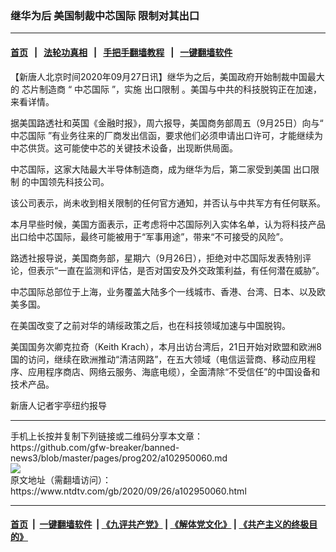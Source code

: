 ### 继华为后 美国制裁中芯国际 限制对其出口
------------------------

#### [首页](https://github.com/gfw-breaker/banned-news3/blob/master/README.md) &nbsp;&nbsp;|&nbsp;&nbsp; [法轮功真相](https://github.com/begood0513/basic/blob/master/README.md)  &nbsp;&nbsp;|&nbsp;&nbsp; [手把手翻墙教程](https://github.com/gfw-breaker/guides/wiki)  &nbsp;&nbsp;|&nbsp;&nbsp; [一键翻墙软件](https://github.com/gfw-breaker/nogfw/blob/master/README.md)  



<div><div class="post_content" itemprop="articleBody">
 <p>
  【新唐人北京时间2020年09月27日讯】继华为之后，美国政府开始制裁中国最大的
  <ok href="https://www.ntdtv.com/gb/芯片制造商.htm">
   芯片制造商
  </ok>
  “
  <ok href="https://www.ntdtv.com/gb/中芯国际.htm">
   中芯国际
  </ok>
  ”，实施
  <ok href="https://www.ntdtv.com/gb/出口限制.htm">
   出口限制
  </ok>
  。美国与中共的科技脱钩正在加速，来看详情。
 </p>
 <p>
  据美国路透社和英国《金融时报》，周六报导，美国商务部周五（9月25日）向与“
  <ok href="https://www.ntdtv.com/gb/中芯国际.htm">
   中芯国际
  </ok>
  ”有业务往来的厂商发出信函，要求他们必须申请出口许可，才能继续为中芯供货。这可能使中芯的关键技术设备，出现断供局面。
 </p>
 <p>
  中芯国际，这家大陆最大半导体制造商，成为继华为后，第二家受到美国
  <ok href="https://www.ntdtv.com/gb/出口限制.htm">
   出口限制
  </ok>
  的中国领先科技公司。
 </p>
 <p>
  该公司表示，尚未收到相关限制的任何官方通知，并否认与中共军方有任何联系。
 </p>
 <p>
  本月早些时候，美国方面表示，正考虑将中芯国际列入实体名单，认为将科技产品出口给中芯国际，最终可能被用于“军事用途”，带来“不可接受的风险”。
 </p>
 <p>
  路透社报导说，美国商务部，星期六（9月26日），拒绝对中芯国际发表特别评论，但表示“一直在监测和评估，是否对国安及外交政策利益，有任何潜在威胁”。
 </p>
 <p>
  中芯国际总部位于上海，业务覆盖大陆多个一线城市、香港、台湾、日本、以及欧美多国。
 </p>
 <p>
  在美国改变了之前对华的靖绥政策之后，也在科技领域加速与中国脱钩。
 </p>
 <p>
  美国国务次卿克拉奇（Keith Krach），本月出访台湾后，21日开始对欧盟和欧洲8国的访问，继续在欧洲推动“清洁网路”，在五大领域（电信运营商、移动应用程序、应用程序商店、网络云服务、海底电缆），全面清除“不受信任”的中国设备和技术产品。
 </p>
 <p>
  新唐人记者宇亭纽约报导
 </p>
 <div class="single_ad">
 </div>
</div>
</div>
<hr/>
手机上长按并复制下列链接或二维码分享本文章：<br/>
https://github.com/gfw-breaker/banned-news3/blob/master/pages/prog202/a102950060.md <br/>
<a href='https://github.com/gfw-breaker/banned-news3/blob/master/pages/prog202/a102950060.md'><img src='https://github.com/gfw-breaker/banned-news3/blob/master/pages/prog202/a102950060.md.png'/></a> <br/>
原文地址（需翻墙访问）：https://www.ntdtv.com/gb/2020/09/26/a102950060.html


------------------------
#### [首页](https://github.com/gfw-breaker/banned-news3/blob/master/README.md) &nbsp;|&nbsp; [一键翻墙软件](https://github.com/gfw-breaker/nogfw/blob/master/README.md) &nbsp;| [《九评共产党》](https://github.com/gfw-breaker/9ping.md/blob/master/README.md#九评之一评共产党是什么) | [《解体党文化》](https://github.com/gfw-breaker/jtdwh.md/blob/master/README.md) | [《共产主义的终极目的》](https://github.com/gfw-breaker/gczydzjmd.md/blob/master/README.md)


<img src='http://gfw-breaker.win/banned-news3/pages/prog202/a102950060.md' width='0px' height='0px'/>